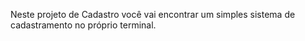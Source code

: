 Neste projeto de Cadastro você vai encontrar um simples sistema de cadastramento no próprio terminal. 
